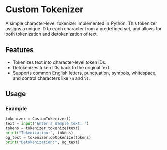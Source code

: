 # Custom Tokenizer

A simple character-level tokenizer implemented in Python. This tokenizer assigns a unique ID to each character from a predefined set, and allows for both tokenization and detokenization of text.

## Features

- Tokenizes text into character-level token IDs.
- Detokenizes token IDs back to the original text.
- Supports common English letters, punctuation, symbols, whitespace, and control characters like `\n` and `\t`.

## Usage

### Example

```python
tokenizer = CustomTokenizer()
text = input("Enter a sample text: ")
tokens = tokenizer.tokenize(text)
print("Tokenization:", tokens)
og_text = tokenizer.detokenize(tokens)
print("Detokenization:", og_text)
